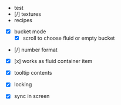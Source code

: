 - test
- [/] textures
- recipes
- [x] bucket mode
  - [x] scroll to choose fluid or empty bucket
- [/] number format
- [x] [x] works as fluid container item
- [x] tooltip contents

- [x] locking
- [x] sync in screen